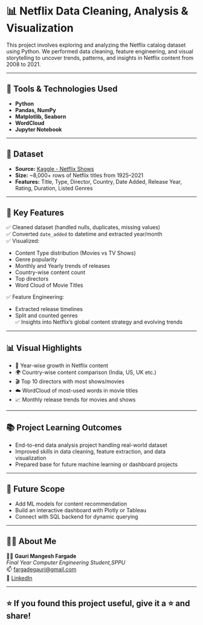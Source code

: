 # 📊 Netflix Data Cleaning, Analysis & Visualization

This project involves exploring and analyzing the Netflix catalog dataset using Python. We performed data cleaning, feature engineering, and visual storytelling to uncover trends, patterns, and insights in Netflix content from 2008 to 2021.

---

## 🔧 Tools & Technologies Used
- **Python**
- **Pandas, NumPy**
- **Matplotlib, Seaborn**
- **WordCloud**
- **Jupyter Notebook**

---

## 📁 Dataset
- **Source:** [Kaggle - Netflix Shows](https://www.kaggle.com/datasets/shivamb/netflix-shows)
- **Size:** ~8,000+ rows of Netflix titles from 1925–2021
- **Features:** Title, Type, Director, Country, Date Added, Release Year, Rating, Duration, Listed Genres

---

## 📌 Key Features

✅ Cleaned dataset (handled nulls, duplicates, missing values)  
✅ Converted `date_added` to datetime and extracted year/month  
✅ Visualized:
- Content Type distribution (Movies vs TV Shows)
- Genre popularity
- Monthly and Yearly trends of releases
- Country-wise content count
- Top directors
- Word Cloud of Movie Titles  

✅ Feature Engineering:
- Extracted release timelines
- Split and counted genres  
✅ Insights into Netflix’s global content strategy and evolving trends

---

## 📊 Visual Highlights

- 📅 Year-wise growth in Netflix content  
- 🌍 Country-wise content comparison (India, US, UK etc.)  
- 🎬 Top 10 directors with most shows/movies  
- ☁️ WordCloud of most-used words in movie titles  
- 📈 Monthly release trends for movies and shows  

---

## 📚 Project Learning Outcomes
- End-to-end data analysis project handling real-world dataset
- Improved skills in data cleaning, feature extraction, and data visualization
- Prepared base for future machine learning or dashboard projects

---

## 🚀 Future Scope
- Add ML models for content recommendation
- Build an interactive dashboard with Plotly or Tableau
- Connect with SQL backend for dynamic querying

---

## 🙋‍♀️ About Me

👩‍💻 **Gauri Mangesh Fargade**  
*Final Year Computer Engineering Student,SPPU*  
📫 [fargadegauri@gmail.com](mailto:fargadegauri@gmail.com)  
🔗 [LinkedIn](https://www.linkedin.com/in/gauri-fargade)

---

## ⭐ If you found this project useful, give it a ⭐ and share!
